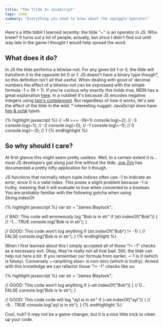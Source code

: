 ```yaml
---
title: "The Tilde In JavaScript"
tags: code
summary: "Everything you need to know about the squiggle operator"
---
```

Here's a little tidbit I learned recently: the tilde "~" is an operator in JS. Who knew? It turns out a lot of people, actually, but since I didn't find out until way late in the game I thought I would help spread the word.

## What does it do?

In JS the tilde performs a bitwise-not. For any given bit 1 or 0, the tilde will transform it to the opposite bit 0 or 1. JS doesn't have a binary type though\*, so this definition isn't all that useful. When dealing with good ol' decimal numbers the effect of a bitwise-not can be expressed with the simple formula -1 &times; (N + 1). If you're curious why exactly this holds true, MDN has a great explanation [here](https://developer.mozilla.org/en-US/docs/Web/JavaScript/Reference/Operators/Bitwise_Operators#Signed_32-bit_integers). In a nutshell it's because JS encodes negative integers using [two's complement](http://en.wikipedia.org/wiki/Two's_complement). But regardless of how it works, let's see the effect of the tilde in the wild.
<span class="post-footnote">\* interesting nugget: JavaScript does have [hex & octal](http://www.javascripter.net/faq/octalsan.htm) types</span>


{% highlight javascript %}
// ~N === -(N+1)
console.log(~2);  // -3
console.log(~1);  // -2
console.log(~0);  // -1
console.log(~-1); // 0
console.log(~-2); // 1
{% endhighlight %}

## So why should I care?

At first glance this might seem pretty useless. Well, to a certain extent it is... most JS developers get along just fine without the tilde. [Joe Zim](http://www.joezimjs.com/javascript/great-mystery-of-the-tilde/) has documented a pretty nifty application for it though.

JS functions that normally return tuple indices often use -1 to indicate an error, since 0 is a valid index. This poses a slight problem because -1 is truthy, meaning that it will evaluate to true when converted to a boolean. You are probably familiar with the following gotcha when using String.indexOf:

{% highlight javascript %}
var str = "James Blaylock";

// BAD: This code will erroneously log "Bob is in str"
if (str.indexOf("Bob")) { // -1... TRUE
  console.log('Bob is in str');
}

// GOOD: This code won't log anything
if (str.indexOf("Bob") != -1) { // FALSE
  console.log('Bob is in str');
}
{% endhighlight %}

When I first learned about this I simply accepted all of those "!= -1" checks as a necessary evil. Okay, they're really not all that bad. Still, the tilde can help out here a bit. If you remember our formula from earlier, ~-1 is 0 (which is falsey). Conversely ~&lt;anything else&gt; is non-zero (which is truthy). Armed with this knowledge we can refactor those "!= -1" checks like so:

{% highlight javascript %}
var str = "James Blaylock";

// GOOD: This code won't log anything
if (~str.indexOf("Bob")) { // 0... FALSE
  console.log('Bob is in str');
}

// GOOD: This code code will log "ayl is in str"
if (~str.indexOf("ayl")) { // -9... TRUE
  console.log('ayl is in str');
}
{% endhighlight %}

Cool, huh? It may not be a game-changer, but it is a nice little trick to clean up your code.